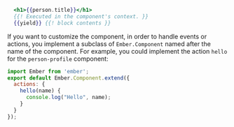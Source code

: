 ```app/components/person-profile.hbs
  <h1>{{person.title}}</h1>
  {{! Executed in the component's context. }}
  {{yield}} {{! block contents }}
  ```
  If you want to customize the component, in order to
  handle events or actions, you implement a subclass
  of `Ember.Component` named after the name of the
  component.
  For example, you could implement the action
  `hello` for the `person-profile` component:
  ```app/components/person-profile.js
  import Ember from 'ember';
  export default Ember.Component.extend({
    actions: {
      hello(name) {
        console.log("Hello", name);
      }
    }
  });
```
